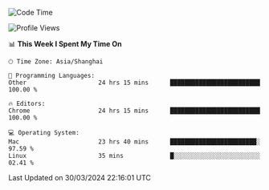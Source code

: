 <!--START_SECTION:waka-->
![Code Time](http://img.shields.io/badge/Code%20Time-2%2C088%20hrs%2012%20mins-blue)

![Profile Views](http://img.shields.io/badge/Profile%20Views-0-blue)

📊 **This Week I Spent My Time On** 

```text
🕑︎ Time Zone: Asia/Shanghai

💬 Programming Languages: 
Other                    24 hrs 15 mins      █████████████████████████   100.00 % 

🔥 Editors: 
Chrome                   24 hrs 15 mins      █████████████████████████   100.00 % 

💻 Operating System: 
Mac                      23 hrs 40 mins      ████████████████████████░   97.59 % 
Linux                    35 mins             █░░░░░░░░░░░░░░░░░░░░░░░░   02.41 % 
```


 Last Updated on 30/03/2024 22:16:01 UTC
<!--END_SECTION:waka-->